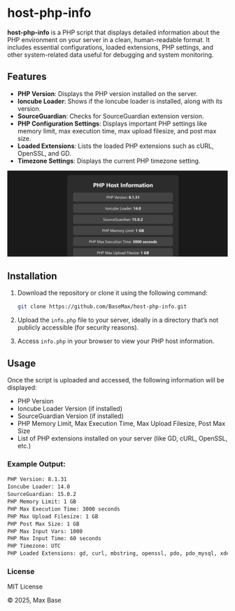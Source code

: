# host-php-info

**host-php-info** is a PHP script that displays detailed information about the PHP environment on your server in a clean, human-readable format. It includes essential configurations, loaded extensions, PHP settings, and other system-related data useful for debugging and system monitoring.

## Features

- **PHP Version**: Displays the PHP version installed on the server.
- **Ioncube Loader**: Shows if the Ioncube loader is installed, along with its version.
- **SourceGuardian**: Checks for SourceGuardian extension version.
- **PHP Configuration Settings**: Displays important PHP settings like memory limit, max execution time, max upload filesize, and post max size.
- **Loaded Extensions**: Lists the loaded PHP extensions such as cURL, OpenSSL, and GD.
- **Timezone Settings**: Displays the current PHP timezone setting.

![host-php-info](demo.jpg)

## Installation

1. Download the repository or clone it using the following command:

    ```bash
    git clone https://github.com/BaseMax/host-php-info.git
    ```

2. Upload the `info.php` file to your server, ideally in a directory that’s not publicly accessible (for security reasons).

3. Access `info.php` in your browser to view your PHP host information.

## Usage

Once the script is uploaded and accessed, the following information will be displayed:

- PHP Version
- Ioncube Loader Version (if installed)
- SourceGuardian Version (if installed)
- PHP Memory Limit, Max Execution Time, Max Upload Filesize, Post Max Size
- List of PHP extensions installed on your server (like GD, cURL, OpenSSL, etc.)

### Example Output:

```txt
PHP Version: 8.1.31
Ioncube Loader: 14.0
SourceGuardian: 15.0.2
PHP Memory Limit: 1 GB
PHP Max Execution Time: 3000 seconds
PHP Max Upload Filesize: 1 GB
PHP Post Max Size: 1 GB
PHP Max Input Vars: 1000
PHP Max Input Time: 60 seconds
PHP Timezone: UTC
PHP Loaded Extensions: gd, curl, mbstring, openssl, pdo, pdo_mysql, xdebug
```

### License

MIT License

© 2025, Max Base
